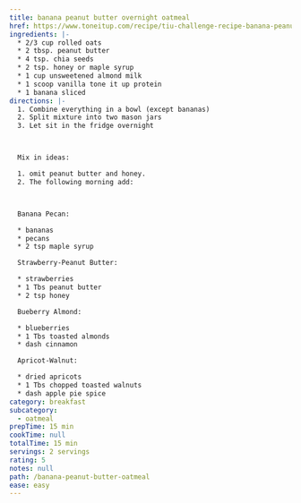```yaml
---
title: banana peanut butter overnight oatmeal
href: https://www.toneitup.com/recipe/tiu-challenge-recipe-banana-peanut-butter-overnight-oats/
ingredients: |-
  * 2/3 cup rolled oats
  * 2 tbsp. peanut butter
  * 4 tsp. chia seeds
  * 2 tsp. honey or maple syrup
  * 1 cup unsweetened almond milk
  * 1 scoop vanilla tone it up protein
  * 1 banana sliced
directions: |-
  1. Combine everything in a bowl (except bananas)
  2. Split mixture into two mason jars
  3. Let sit in the fridge overnight



  M﻿ix in ideas:

  1. o﻿mit peanut butter and honey.
  2. T﻿he following morning add:



  B﻿anana Pecan:

  * b﻿ananas
  * p﻿ecans
  * 2﻿ tsp maple syrup

  S﻿trawberry-Peanut Butter:

  * strawberries
  * 1﻿ Tbs peanut butter
  * 2﻿ tsp honey

  B﻿ueberry Almond:

  * b﻿lueberries
  * 1﻿ Tbs toasted almonds
  * d﻿ash cinnamon

  A﻿pricot-Walnut:

  * d﻿ried apricots
  * 1﻿ Tbs chopped toasted walnuts
  * d﻿ash apple pie spice
category: breakfast
subcategory:
  - oatmeal
prepTime: 15 min
cookTime: null
totalTime: 15 min
servings: 2 servings
rating: 5
notes: null
path: /banana-peanut-butter-oatmeal
ease: easy
---
```

